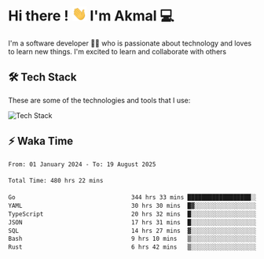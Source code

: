 # Hi there ! <img src="https://github.com/ABSphreak/ABSphreak/blob/master/gifs/Hi.gif" width="30"> I'm Akmal  💻

I'm a software developer 👨‍💻 who is passionate about technology and loves to learn new things. I'm excited to learn and collaborate with others

## 🛠️ Tech Stack

These are some of the technologies and tools that I use:

![Tech Stack](https://skillicons.dev/icons?i=typescript,nodejs,javascript,express,nest,sequelize,go,rabbitmq,python,solidity,react,vue,next,nuxtjs,webpack,vite,tailwindcss,bootstrap,css,scss,html,vercel,firebase,heroku,netlify,docker,postgresql,mongodb,redis,mysql,graphql,git,github,gitlab,vscode,figma,postman,pytorch,tensorflow,bash)

## ⚡ Waka Time
<!--START_SECTION:waka-->

```txt
From: 01 January 2024 - To: 19 August 2025

Total Time: 480 hrs 22 mins

Go                                 344 hrs 33 mins ██████████████████░░░░░░░   71.73 %
YAML                               30 hrs 30 mins  █▓░░░░░░░░░░░░░░░░░░░░░░░   06.35 %
TypeScript                         20 hrs 32 mins  █░░░░░░░░░░░░░░░░░░░░░░░░   04.28 %
JSON                               17 hrs 31 mins  █░░░░░░░░░░░░░░░░░░░░░░░░   03.65 %
SQL                                14 hrs 27 mins  ▓░░░░░░░░░░░░░░░░░░░░░░░░   03.01 %
Bash                               9 hrs 10 mins   ▒░░░░░░░░░░░░░░░░░░░░░░░░   01.91 %
Rust                               6 hrs 42 mins   ▒░░░░░░░░░░░░░░░░░░░░░░░░   01.40 %
```

<!--END_SECTION:waka-->


